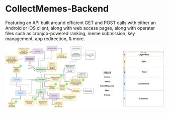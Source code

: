 # CollectMemes-Backend

Featuring an API built around efficient GET and POST calls with either an Android or iOS client, along with web access pages, along with operater files such as cronjob-powered ranking, meme submission, key management, app redirection, & more.

![Backend Diagram](/CollectMemesBackend.png)

